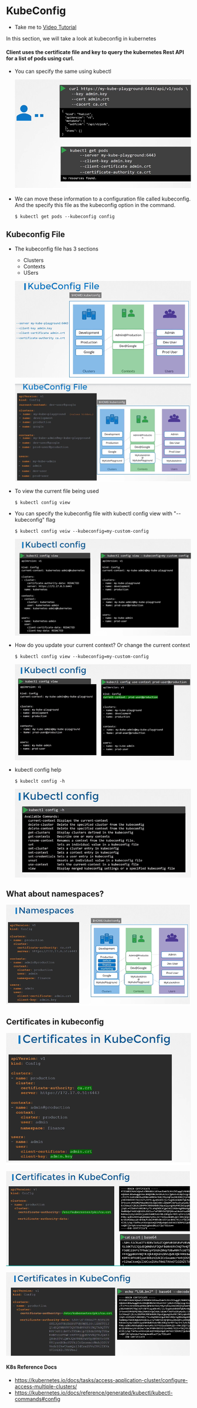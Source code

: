 # KubeConfig 
  - Take me to [Video Tutorial](https://kodekloud.com/courses/539883/lectures/9808258)

In this section, we will take a look at kubeconfig in kubernetes


#### Client uses the certificate file and key to query the kubernetes Rest API for a list of pods using curl.
- You can specify the same using kubectl

  ![kc1](../../images/kc1.PNG)
  
- We can move these information to a configuration file called kubeconfig. And the specify this file as the kubeconfig option in the command.
  ```
  $ kubectl get pods --kubeconfig config
  ```
  
## Kubeconfig File
- The kubeconfig file has 3 sections
  - Clusters
  - Contexts
  - USers
  
  ![kc4](../../images/kc4.PNG)
  
  ![kc5](../../images/kc5.PNG)
  
- To view the current file being used
  ```
  $ kubectl config view
  ```
- You can specify the kubeconfig file with kubectl config view with "--kubeconfig" flag
  ```
  $ kubectl config veiw --kubeconfig=my-custom-config
  ```
  
  ![kc6](../../images/kc6.PNG)
  
- How do you update your current context? Or change the current context
  ```
  $ kubectl config view --kubeconfig=my-custom-config
  ```
  
  ![kc7](../../images/kc7.PNG)
  
- kubectl config help
  ```
  $ kubeclt config -h
  ```
  
  ![kc8](../../images/kc8.PNG)
  
## What about namespaces?

  ![kc9](../../images/kc9.PNG)
 
## Certificates in kubeconfig

  ![kc10](../../images/kc10.PNG)
 
  ![kc12](../../images/kc12.PNG)
  
  ![kc11](../../images/kc11.PNG)
 
#### K8s Reference Docs
- https://kubernetes.io/docs/tasks/access-application-cluster/configure-access-multiple-clusters/
- https://kubernetes.io/docs/reference/generated/kubectl/kubectl-commands#config
